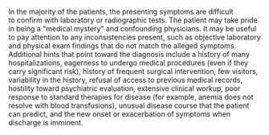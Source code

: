 In the majority of the patients, the presenting symptoms are difficult to confirm with laboratory or radiographic tests. The patient may take pride in being a "medical mystery" and confounding physicians. It may be useful to pay attention to any inconsistencies present, such as objective laboratory and physical exam findings that do not match the alleged symptoms. Additional hints that point toward the diagnosis include a history of many hospitalizations, eagerness to undergo medical procedures (even if they carry significant risk), history of frequent surgical intervention, few visitors, variability in the history, refusal of access to previous medical records, hostility toward psychiatric evaluation, extensive clinical workup, poor response to standard therapies for disease (for example, anemia does not resolve with blood transfusions), unusual disease course that the patient can predict, and the new onset or exacerbation of symptoms when discharge is imminent.